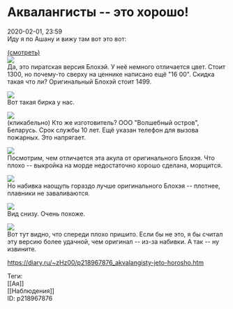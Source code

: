 Аквалангисты -- это хорошо!
============================

   
 2020-02-01, 23:59   
  Иду я по Ашану и вижу там вот это вот:   
   
  [(смотреть)](https://zHz00.diary.ru/p218967876.htm?index=1#linkmore218967876m1)       
  [![](https://i.imgur.com/m6wUjBkl.jpg)](https://i.imgur.com/m6wUjBk.jpg)    
 Да, это пиратская версия Блохэй. У неё немного отличается цвет. Стоит 1300, но почему-то сверху на ценнике написано ещё "16 00". Скидка такая что ли? Оригинальный Блохэй стоит 1499.   
   
  [![](https://i.imgur.com/f11h6aml.jpg)](https://i.imgur.com/f11h6am.jpg)    
 Вот такая бирка у нас.   
   
  [![](https://i.imgur.com/EndM7wsl.jpg)](https://i.imgur.com/EndM7ws.jpg)    
 (кликабельно) Кто же изготовитель? ООО "Волшебный остров", Беларусь. Срок службы 10 лет. Ещё указан телефон для вызова пожарных. Это напрягает.   
   
  [![](https://i.imgur.com/uuk0gKPl.jpg)](https://i.imgur.com/uuk0gKP.jpg)    
 Посмотрим, чем отличается эта акула от оригинального Блохэя. Что плохо -- выкройка на морде недостаточно хорошо сделана, морщится.   
   
  [![](https://i.imgur.com/3MywOT1l.jpg)](https://i.imgur.com/3MywOT1.jpg)    
 Но набивка наощупь гораздо лучше оригинального Блохэя -- плотнее, плавники не заваливаются.   
   
  [![](https://i.imgur.com/srGFA7Gl.jpg)](https://i.imgur.com/srGFA7G.jpg)    
 Вид снизу. Очень похоже.   
   
  [![](https://i.imgur.com/538QGXgl.jpg)](https://i.imgur.com/538QGXg.jpg)    
 Вот тут видно, что спереди плохо пришито. Если бы не это, я бы считал эту версию более удачной, чем оригинал -- из-за набивки. А так -- ну извините.   
      
    
 <https://diary.ru/~zHz00/p218967876_akvalangisty-jeto-horosho.htm>   
   
 Теги:   
 [[Ая]]   
 [[Наблюдения]]   
 ID: p218967876
